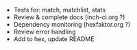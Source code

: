 * Tests for: match, matchlist, stats
* Review & complete docs (inch-ci.org ?)
* Dependency monitoring (hexfaktor.org ?)
* Review error handling
* Add to hex, update README
